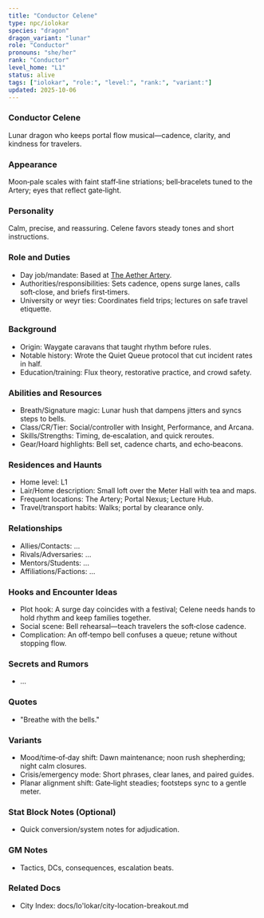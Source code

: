 ```yaml
---
title: "Conductor Celene"
type: npc/iolokar
species: "dragon"
dragon_variant: "lunar"
role: "Conductor"
pronouns: "she/her"
rank: "Conductor"
level_home: "L1"
status: alive
tags: ["iolokar", "role:", "level:", "rank:", "variant:"]
updated: 2025-10-06
---
```

### Conductor Celene

Lunar dragon who keeps portal flow musical—cadence, clarity, and kindness for travelers.

### Appearance

Moon‑pale scales with faint staff‑line striations; bell‑bracelets tuned to the Artery; eyes that reflect gate‑light.

### Personality

Calm, precise, and reassuring. Celene favors steady tones and short instructions.

### Role and Duties

- Day job/mandate: Based at [The Aether Artery](docs/Io'lokar/Locations/the-aether-artery.md).
- Authorities/responsibilities: Sets cadence, opens surge lanes, calls soft‑close, and briefs first‑timers.
- University or weyr ties: Coordinates field trips; lectures on safe travel etiquette.

### Background

- Origin: Waygate caravans that taught rhythm before rules.
- Notable history: Wrote the Quiet Queue protocol that cut incident rates in half.
- Education/training: Flux theory, restorative practice, and crowd safety.

### Abilities and Resources

- Breath/Signature magic: Lunar hush that dampens jitters and syncs steps to bells.
- Class/CR/Tier: Social/controller with Insight, Performance, and Arcana.
- Skills/Strengths: Timing, de‑escalation, and quick reroutes.
- Gear/Hoard highlights: Bell set, cadence charts, and echo‑beacons.

### Residences and Haunts

- Home level: L1
- Lair/Home description: Small loft over the Meter Hall with tea and maps.
- Frequent locations: The Artery; Portal Nexus; Lecture Hub.
- Travel/transport habits: Walks; portal by clearance only.

### Relationships

- Allies/Contacts: ...
- Rivals/Adversaries: ...
- Mentors/Students: ...
- Affiliations/Factions: ...

### Hooks and Encounter Ideas

- Plot hook: A surge day coincides with a festival; Celene needs hands to hold rhythm and keep families together.
- Social scene: Bell rehearsal—teach travelers the soft‑close cadence.
- Complication: An off‑tempo bell confuses a queue; retune without stopping flow.

### Secrets and Rumors

- ...

### Quotes

- "Breathe with the bells."

### Variants

- Mood/time‑of‑day shift: Dawn maintenance; noon rush shepherding; night calm closures.
- Crisis/emergency mode: Short phrases, clear lanes, and paired guides.
- Planar alignment shift: Gate‑light steadies; footsteps sync to a gentle meter.

### Stat Block Notes (Optional)

- Quick conversion/system notes for adjudication.

### GM Notes

- Tactics, DCs, consequences, escalation beats.

### Related Docs

- City Index: docs/Io'lokar/city-location-breakout.md

